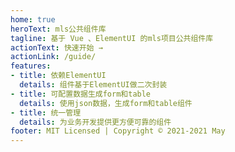 ```yaml
---
home: true
heroText: mls公共组件库
tagline: 基于 Vue 、ElementUI 的mls项目公共组件库
actionText: 快速开始 →
actionLink: /guide/
features:
- title: 依赖ElementUI
  details: 组件基于ElementUI做二次封装
- title: 可配置数据生成form和table
  details: 使用json数据，生成form和table组件
- title: 统一管理
  details: 为业务开发提供更方便可靠的组件
footer: MIT Licensed | Copyright © 2021-2021 May
---
```


#
